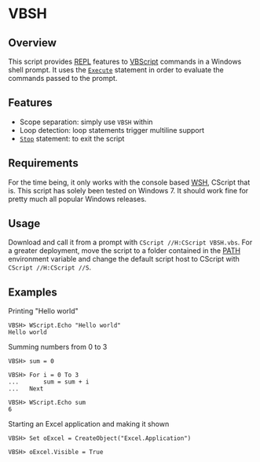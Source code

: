 VBSH
==
Overview
--
This script provides [REPL](https://en.wikipedia.org/wiki/REPL "Read-Eval-Print-Loop") features to [VBScript](https://en.wikipedia.org/wiki/VBScript "Visual Basic Script") commands in a Windows shell prompt. It uses the [`Execute`](http://msdn.microsoft.com/en-us/library/03t418d2.aspx) statement in order to evaluate the commands passed to the prompt.

Features
--
* Scope separation: simply use `VBSH` within
* Loop detection: loop statements trigger multiline support
* [`Stop`](http://msdn.microsoft.com/en-us/library/zw86czy2.aspx) statement: to exit the script

Requirements
--
For the time being, it only works with the console based [WSH](https://en.wikipedia.org/wiki/Windows_Script_Host), CScript that is. This script has solely been tested on Windows 7. It should work fine for pretty much all popular Windows releases.

Usage
--
Download and call it from a prompt with `CScript //H:CScript VBSH.vbs`. For a greater deployment, move the script to a folder contained in the [PATH](https://en.wikipedia.org/wiki/Path_%28variable%29) environment variable and change the default script host to CScript with `CScript //H:CScript //S`.

Examples
--
Printing "Hello world"

    VBSH> WScript.Echo "Hello world"
    Hello world

Summing numbers from 0 to 3

    VBSH> sum = 0
    
    VBSH> For i = 0 To 3
    ...       sum = sum + i
    ...   Next
    
    VBSH> WScript.Echo sum
    6

Starting an Excel application and making it shown

    VBSH> Set oExcel = CreateObject("Excel.Application")
    
    VBSH> oExcel.Visible = True
